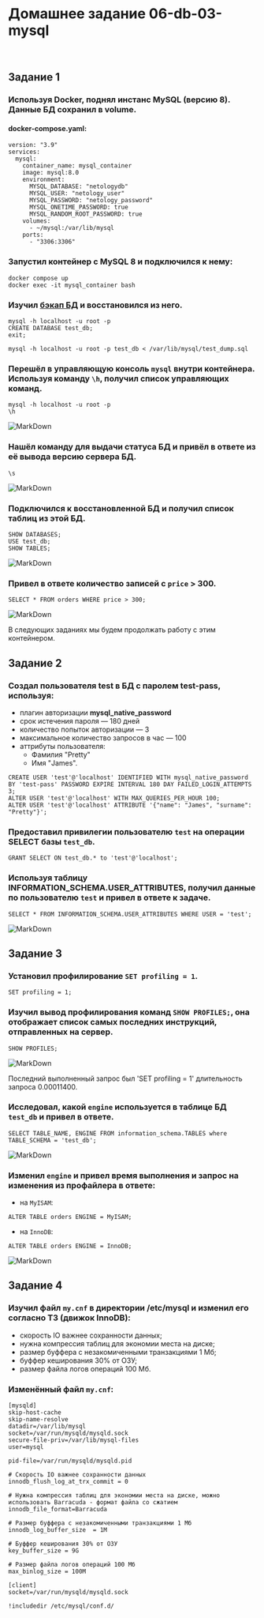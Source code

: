 # Домашнее задание 06-db-03-mysql

<br>

## Задание 1
### Используя Docker, поднял инстанс MySQL (версию 8). Данные БД сохранил в volume.

#### docker-compose.yaml:
```
version: "3.9"
services:
  mysql:
    container_name: mysql_container
    image: mysql:8.0
    environment:
      MYSQL_DATABASE: "netologydb"
      MYSQL_USER: "netology_user"
      MYSQL_PASSWORD: "netology_password"
      MYSQL_ONETIME_PASSWORD: true
      MYSQL_RANDOM_ROOT_PASSWORD: true
    volumes:
      - ~/mysql:/var/lib/mysql
    ports:
      - "3306:3306"
```

### Запустил контейнер с MySQL 8 и подключился к нему:
```
docker compose up
docker exec -it mysql_container bash
```

### Изучил [бэкап БД](https://github.com/netology-code/virt-homeworks/tree/virt-11/06-db-03-mysql/test_data) и восстановился из него.<br>
```
mysql -h localhost -u root -p
CREATE DATABASE test_db;
exit;

mysql -h localhost -u root -p test_db < /var/lib/mysql/test_dump.sql
```

### Перешёл в управляющую консоль `mysql` внутри контейнера. Используя команду `\h`, получил список управляющих команд.
```
mysql -h localhost -u root -p
\h
```
![MarkDown](img/1.png)

### Нашёл команду для выдачи статуса БД и **привёл в ответе** из её вывода версию сервера БД.
```
\s
```
![MarkDown](img/2.png)

### Подключился к восстановленной БД и получил список таблиц из этой БД.
```
SHOW DATABASES;
USE test_db;
SHOW TABLES;
```
![MarkDown](img/3.png)

### **Привел в ответе** количество записей с `price` > 300.
```
SELECT * FROM orders WHERE price > 300;
```
![MarkDown](img/4.png)

В следующих заданиях мы будем продолжать работу с этим контейнером.
<br>


## Задание 2
### Создал пользователя test в БД c паролем test-pass, используя:
- плагин авторизации **mysql_native_password**
- срок истечения пароля — 180 дней 
- количество попыток авторизации — 3 
- максимальное количество запросов в час — 100
- аттрибуты пользователя:
    - Фамилия "Pretty"
    - Имя "James".
```
CREATE USER 'test'@'localhost' IDENTIFIED WITH mysql_native_password BY 'test-pass' PASSWORD EXPIRE INTERVAL 180 DAY FAILED_LOGIN_ATTEMPTS 3;
ALTER USER 'test'@'localhost' WITH MAX_QUERIES_PER_HOUR 100;
ALTER USER 'test'@'localhost' ATTRIBUTE '{"name": "James", "surname": "Pretty"}';
```

### Предоставил привилегии пользователю `test` на операции SELECT базы `test_db`. 
```
GRANT SELECT ON test_db.* to 'test'@'localhost';
```

### Используя таблицу INFORMATION_SCHEMA.USER_ATTRIBUTES, получил данные по пользователю `test` и **привел в ответе к задаче**.
```
SELECT * FROM INFORMATION_SCHEMA.USER_ATTRIBUTES WHERE USER = 'test';
```
![MarkDown](img/5.png)
<br>


## Задание 3
### Установил профилирование `SET profiling = 1`.
```
SET profiling = 1;
```
### Изучил вывод профилирования команд `SHOW PROFILES;`, она отображает список самых последних инструкций, отправленных на сервер.
```
SHOW PROFILES;
```
![MarkDown](img/6.png)

Последний выполненный запрос был 'SET profiling = 1' длительность запроса 0.00011400.

### Исследовал, какой `engine` используется в таблице БД `test_db` и **привел в ответе**.
```
SELECT TABLE_NAME, ENGINE FROM information_schema.TABLES where TABLE_SCHEMA = 'test_db';
```
![MarkDown](img/7.png)


### Изменил `engine` и **привел время выполнения и запрос на изменения из профайлера в ответе**:
- на `MyISAM`:
```
ALTER TABLE orders ENGINE = MyISAM;
```

- на `InnoDB`:

```
ALTER TABLE orders ENGINE = InnoDB;
```

![MarkDown](img/8.png)
<br>


## Задание 4
### Изучил файл `my.cnf` в директории /etc/mysql и изменил его согласно ТЗ (движок InnoDB):
- скорость IO важнее сохранности данных;
- нужна компрессия таблиц для экономии места на диске;
- размер буффера с незакомиченными транзакциями 1 Мб;
- буффер кеширования 30% от ОЗУ;
- размер файла логов операций 100 Мб.

### Изменённый файл `my.cnf`:
```
[mysqld]
skip-host-cache
skip-name-resolve
datadir=/var/lib/mysql
socket=/var/run/mysqld/mysqld.sock
secure-file-priv=/var/lib/mysql-files
user=mysql

pid-file=/var/run/mysqld/mysqld.pid

# Скорость IO важнее сохранности данных
innodb_flush_log_at_trx_commit = 0

# Нужна компрессия таблиц для экономии места на диске, можно использовать Barracuda - формат файла со сжатием
innodb_file_format=Barracuda

# Размер буффера с незакомиченными транзакциями 1 Мб
innodb_log_buffer_size  = 1M

# Буффер кеширования 30% от ОЗУ
key_buffer_size = 9G

# Размер файла логов операций 100 Мб
max_binlog_size = 100M

[client]
socket=/var/run/mysqld/mysqld.sock

!includedir /etc/mysql/conf.d/
```
<br>
